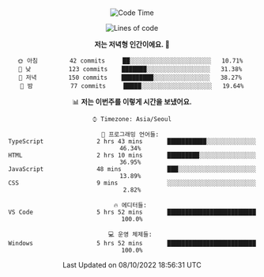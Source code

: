 <div align="center">

<br />

 <!--START_SECTION:waka-->
![Code Time](http://img.shields.io/badge/Code%20Time-26%20hrs%2051%20mins-blue)

![Lines of code](https://img.shields.io/badge/%EC%A0%80%EB%8A%94%20%EC%97%AC%ED%83%9C%EA%B9%8C%EC%A7%80%20-84%20Thousand%20%EC%A4%84%EC%9D%98%20%EC%BD%94%EB%93%9C%EB%A5%BC%20%EC%9E%91%EC%84%B1%ED%96%88%EC%96%B4%EC%9A%94.-blue)

**저는 저녁형 인간이에요. 🦉** 

```text
🌞 아침         42 commits     ██░░░░░░░░░░░░░░░░░░░░░░░   10.71% 
🌆 낮　         123 commits    ███████░░░░░░░░░░░░░░░░░░   31.38% 
🌃 저녁         150 commits    █████████░░░░░░░░░░░░░░░░   38.27% 
🌙 밤　         77 commits     █████░░░░░░░░░░░░░░░░░░░░   19.64%

```


📊 **저는 이번주를 이렇게 시간을 보냈어요.** 

```text
⌚︎ Timezone: Asia/Seoul

💬 프로그래밍 언어들: 
TypeScript               2 hrs 43 mins       ███████████░░░░░░░░░░░░░░   46.34% 
HTML                     2 hrs 10 mins       █████████░░░░░░░░░░░░░░░░   36.95% 
JavaScript               48 mins             ███░░░░░░░░░░░░░░░░░░░░░░   13.89% 
CSS                      9 mins              ░░░░░░░░░░░░░░░░░░░░░░░░░   2.82%

🔥 에디터들: 
VS Code                  5 hrs 52 mins       █████████████████████████   100.0%

💻 운영 체제들: 
Windows                  5 hrs 52 mins       █████████████████████████   100.0%

```


 Last Updated on 08/10/2022 18:56:31 UTC
<!--END_SECTION:waka-->

</div>
